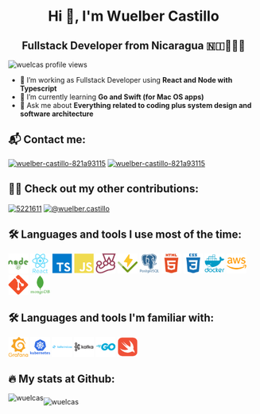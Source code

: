 <link rel="stylesheet" type='text/css' href="https://cdn.jsdelivr.net/gh/devicons/devicon@latest/devicon.min.css" />

<h1 align="center">Hi 👋, I'm Wuelber Castillo</h1>
<h2 align="center">Fullstack Developer from Nicaragua 🇳🇮👨🏻‍💻</h2>

<p align="left"> <img src="https://komarev.com/ghpvc/?username=wuelcas&label=Profile%20views&color=0e75b6&style=flat" alt="wuelcas profile views" /> </p>

- 🔭 I’m working as Fullstack Developer using **React and Node with Typescript**
- 🌱 I’m currently learning **Go and Swift (for Mac OS apps)**
- 💬 Ask me about **Everything related to coding plus system design and software architecture**

<h2 align="left">📬 Contact me:</h2>
<p align="left">
  <a href="mailto:wuelber.castillo@gmail.com" target="blank"><img align="center" src="https://www.vectorlogo.zone/logos/gmail/gmail-icon.svg" alt="wuelber-castillo-821a93115" height="30" width="40" /></a>
  <a href="https://linkedin.com/in/wuelber-castillo-821a93115" target="blank"><img align="center" src="https://www.vectorlogo.zone/logos/linkedin/linkedin-icon.svg" alt="wuelber-castillo-821a93115" height="30" width="40" /></a>
</p>

<h2 align="left">✍🏻 Check out my other contributions:</h2>
<p align="left">
  <a href="https://stackoverflow.com/users/5221611" target="blank"><img align="center" src="https://www.vectorlogo.zone/logos/stackoverflow/stackoverflow-icon.svg" alt="5221611" height="30" width="40" /></a>
  <a href="https://medium.com/@wuelber.castillo" target="blank"><img align="center" src="https://www.vectorlogo.zone/logos/medium/medium-tile.svg" alt="@wuelber.castillo" height="30" width="30" /></a>
</p>

<h2 align="left">🛠 Languages and tools I use most of the time:</h2>
<p align="left">
  <img src="https://raw.githubusercontent.com/wuelcas/wuelcas/refs/heads/main/icons/node.svg" height="40" alt="node" />
  <img src="https://raw.githubusercontent.com/wuelcas/wuelcas/refs/heads/main/icons/react.svg" height="40" alt="react" />
  <img src="https://raw.githubusercontent.com/wuelcas/wuelcas/refs/heads/main/icons/ts.svg" height="40" alt="typescript" />
  <img src="https://raw.githubusercontent.com/wuelcas/wuelcas/refs/heads/main/icons/js.svg" height="40" alt="javascript" />
  <img src="https://raw.githubusercontent.com/wuelcas/wuelcas/refs/heads/main/icons/jest.svg" height="40" alt="jest" />
  <img src="https://raw.githubusercontent.com/wuelcas/wuelcas/refs/heads/main/icons/vitest.svg" height="40" alt="vitest" />
  <img src="https://raw.githubusercontent.com/wuelcas/wuelcas/refs/heads/main/icons/pg.svg" height="40" alt="postgresql" />
  <img src="https://raw.githubusercontent.com/wuelcas/wuelcas/refs/heads/main/icons/html.svg" height="40" alt="html5" />
  <img src="https://raw.githubusercontent.com/wuelcas/wuelcas/refs/heads/main/icons/css.svg" height="40" alt="css3" />
  <img src="https://raw.githubusercontent.com/wuelcas/wuelcas/refs/heads/main/icons/docker.svg" height="40" alt="docker" />
  <img src="https://raw.githubusercontent.com/wuelcas/wuelcas/refs/heads/main/icons/aws.svg" height="40" alt="amazonwebservices" />
  <img src="https://raw.githubusercontent.com/wuelcas/wuelcas/refs/heads/main/icons/git.svg" height="40" alt="git" />
  <img src="https://raw.githubusercontent.com/wuelcas/wuelcas/refs/heads/main/icons/mongo.svg" height="40" alt="mongodb" />
</p>
<h2 align="left">🛠 Languages and tools I'm familiar with:</h2>
<p align="left">
    <img src="https://raw.githubusercontent.com/wuelcas/wuelcas/refs/heads/main/icons/grafana.svg" height="40" alt="grafana" />
    <img src="https://raw.githubusercontent.com/wuelcas/wuelcas/refs/heads/main/icons/k8s.svg" height="40" alt="kubernetes" />
    <img src="https://raw.githubusercontent.com/wuelcas/wuelcas/refs/heads/main/icons/tailwind.svg" height="40" alt="tailwindcss" />
    <picture>
      <source media="(prefers-color-scheme: dark)" srcset="https://raw.githubusercontent.com/wuelcas/wuelcas/refs/heads/main/icons/kafka-light.svg">
      <img alt="apachekafka" src="https://raw.githubusercontent.com/wuelcas/wuelcas/refs/heads/main/icons/kafka-dark.svg" height="40">
    </picture>
    <img src="https://raw.githubusercontent.com/wuelcas/wuelcas/refs/heads/main/icons/go.svg" height="40" alt="go" />
    <img src="https://raw.githubusercontent.com/wuelcas/wuelcas/refs/heads/main/icons/swift.svg" height="40" alt="swift" />
</p>

<h2 align="left">🔥 My stats at Github:</h2>

<p><img align="left" src="https://github-readme-stats.vercel.app/api/top-langs?username=wuelcas&show_icons=true&locale=en&layout=compact" alt="wuelcas" /></p>

###

<p><img align="center" src="https://github-readme-streak-stats.herokuapp.com/?user=wuelcas&" alt="wuelcas" /></p>
